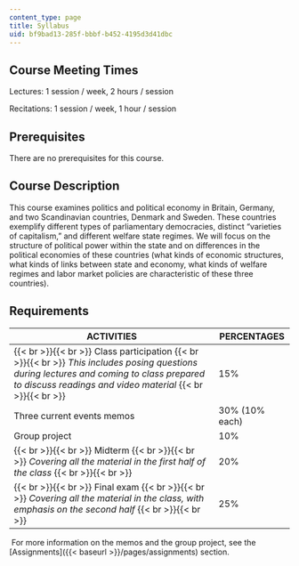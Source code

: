 ```yaml
---
content_type: page
title: Syllabus
uid: bf9bad13-285f-bbbf-b452-4195d3d41dbc
---
```


Course Meeting Times 
---------------------

Lectures: 1 session / week, 2 hours / session

Recitations: 1 session / week, 1 hour / session

Prerequisites
-------------

There are no prerequisites for this course.

Course Description
------------------

This course examines politics and political economy in Britain, Germany, and two Scandinavian countries, Denmark and Sweden. These countries exemplify different types of parliamentary democracies, distinct “varieties of capitalism,” and different welfare state regimes. We will focus on the structure of political power within the state and on differences in the political economies of these countries (what kinds of economic structures, what kinds of links between state and economy, what kinds of welfare regimes and labor market policies are characteristic of these three countries).

Requirements
------------

| ACTIVITIES | PERCENTAGES |
| --- | --- |
|  {{< br >}}{{< br >}} Class participation {{< br >}}{{< br >}} _This includes posing questions during lectures and coming to class prepared to discuss readings and video material_ {{< br >}}{{< br >}}  | 15% |
| Three current events memos | 30% (10% each) |
| Group project | 10% |
|  {{< br >}}{{< br >}} Midterm {{< br >}}{{< br >}} _Covering all the material in the first half of the class_ {{< br >}}{{< br >}}  | 20% |
|  {{< br >}}{{< br >}} Final exam {{< br >}}{{< br >}} _Covering all the material in the class, with emphasis on the second half_ {{< br >}}{{< br >}}  | 25% 

 For more information on the memos and the group project, see the [Assignments]({{< baseurl >}}/pages/assignments) section.